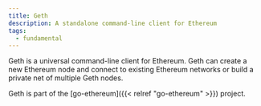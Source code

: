 ```yaml
---
title: Geth
description: A standalone command-line client for Ethereum
tags:
  - fundamental
---
```


Geth is a universal command-line client for Ethereum. Geth can create a new Ethereum node and connect to existing Ethereum networks or build a private net of multiple Geth nodes. 

Geth is part of the [go-ethereum]({{< relref "go-ethereum" >}}) project.



